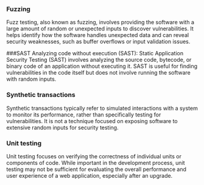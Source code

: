 ### Fuzzing 
Fuzz testing, also known as fuzzing, involves providing the software with a large amount of random or unexpected inputs to discover vulnerabilities. It helps identify how the software handles unexpected data and can reveal security weaknesses, such as buffer overflows or input validation issues.

###SAST
Analyzing code without execution (SAST): Static Application Security Testing (SAST) involves analyzing the source code, bytecode, or binary code of an application without executing it. SAST is useful for finding vulnerabilities in the code itself but does not involve running the software with random inputs.

### Synthetic transactions
Synthetic transactions typically refer to simulated interactions with a system to monitor its performance, rather than specifically testing for vulnerabilities. It is not a technique focused on exposing software to extensive random inputs for security testing.

### Unit testing
Unit testing focuses on verifying the correctness of individual units or components of code. While important in the development process, unit testing may not be sufficient for evaluating the overall performance and user experience of a web application, especially after an upgrade.

